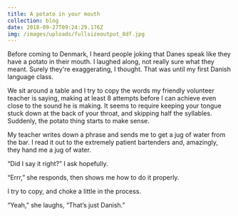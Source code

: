 ```yaml
---
title: A potato in your mouth
collection: blog
date: 2018-09-27T09:24:29.176Z
img: /images/uploads/fullsizeoutput_8df.jpg
---
```

Before coming to Denmark, I heard people joking that Danes speak like they have a potato in their mouth. I laughed along, not really sure what they meant. Surely they're exaggerating, I thought. That was until my first Danish language class.

We sit around a table and I try to copy the words my friendly volunteer teacher is saying, making at least 8 attempts before I can achieve even close to the sound he is making. It seems to require keeping your tongue stuck down at the back of your throat, and skipping half the syllables. Suddenly, the potato thing starts to make sense.

My teacher writes down a phrase and sends me to get a jug of water from the bar. I read it out to the extremely patient bartenders and, amazingly, they hand me a jug of water.

“Did I say it right?” I ask hopefully.

“Errr,” she responds, then shows me how to do it properly.

I try to copy, and choke a little in the process.

“Yeah,” she laughs, “That’s just Danish.”
